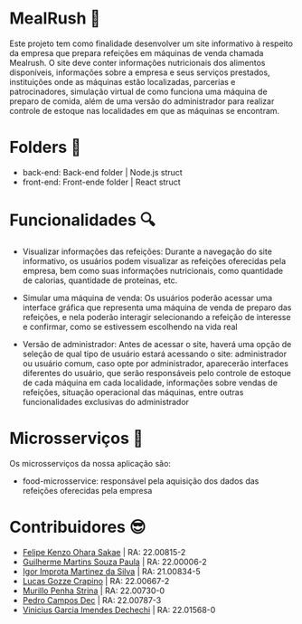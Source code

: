 # MealRush 🥣

Este projeto tem como finalidade desenvolver um site informativo à respeito da empresa que prepara refeições em máquinas de venda chamada Mealrush. O site deve conter informações nutricionais dos alimentos disponíveis, informações sobre a empresa e seus serviços prestados, instituições onde as máquinas estão localizadas, parcerias e patrocinadores, simulação virtual de como funciona uma máquina de preparo de comida, além de uma versão do administrador para realizar controle de estoque nas localidades em que as máquinas se encontram.

# Folders 📂

- back-end: Back-end folder | Node.js struct
- front-end: Front-ende folder | React struct

# Funcionalidades 🔍

- Visualizar informações das refeições: Durante a navegação do site informativo, os usuários podem visualizar as refeições oferecidas pela empresa, bem como suas informações nutricionais, como quantidade de calorias, quantidade de proteínas, etc.

- Simular uma máquina de venda: Os usuários poderão acessar uma interface gráfica que representa uma máquina de venda de preparo das refeições, e nela poderão interagir selecionando a refeição de interesse e confirmar, como se estivessem escolhendo na vida real

- Versão de administrador: Antes de acessar o site, haverá uma opção de seleção de qual tipo de usuário estará acessando o site: administrador ou usuário comum, caso opte por administrador, aparecerão interfaces diferentes do usuário, que serão responsáveis pelo controle de estoque de cada máquina em cada localidade, informações sobre vendas de refeições, situação operacional das máquinas, entre outras funcionalidades exclusivas do administrador

# Microsserviços 💼

Os microsserviços da nossa aplicação são:
- food-microsservice: responsável pela aquisição dos dados das refeições oferecidas pela empresa

# Contribuidores 😎

- [Felipe Kenzo Ohara Sakae](https://github.com/Sakaef03) | RA: 22.00815-2
- [Guilherme Martins Souza Paula](https://github.com/guimartins10sp) | RA: 22.00006-2
- [Igor Improta Martinez da Silva](https://github.com/igor-ims) | RA: 21.00834-5
- [Lucas Gozze Crapino](https://github.com/LucasCrapino) | RA: 22.00667-2
- [Murillo Penha Strina](https://github.com/Murillo-Strina) | RA: 22.00730-0
- [Pedro Campos Dec](https://github.com/pdec5504) | RA: 22.00787-3
- [Vinicius Garcia Imendes Dechechi](https://github.com/vdechechi) | RA: 22.01568-0

